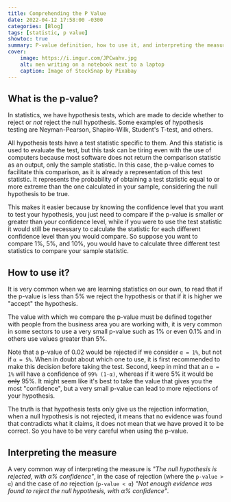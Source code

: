 ```yaml
---
title: Comprehending the P Value
date: 2022-04-12 17:58:00 -0300
categories: [Blog]
tags: [statistic, p value]
showtoc: true
summary: P-value definition, how to use it, and interpreting the measurement
cover:
    image: https://i.imgur.com/JPCwahv.jpg
    alt: men writing on a notebook next to a laptop
    caption: Image of StockSnap by Pixabay
---
```


## What is the p-value?

In statistics, we have hypothesis tests, which are made to decide whether to reject or *not* reject the null hypothesis. Some examples of hypothesis testing are Neyman-Pearson, Shapiro-Wilk, Student's T-test, and others.

All hypothesis tests have a test statistic specific to them. And this statistic is used to evaluate the test, but this task can be tiring even with the use of computers because most software does not return the comparison statistic as an output, only the sample statistic. In this case, the p-value comes to facilitate this comparison, as it is already a representation of this test statistic. It represents the probability of obtaining a test statistic equal to or more extreme than the one calculated in your sample, considering the null hypothesis to be true.

This makes it easier because by knowing the confidence level that you want to test your hypothesis, you just need to compare if the p-value is smaller or greater than your confidence level, while if you were to use the test statistic it would still be necessary to calculate the statistic for each different confidence level than you would compare. So suppose you want to compare 1%, 5%, and 10%, you would have to calculate three different test statistics to compare your sample statistic.

## How to use it?

It is very common when we are learning statistics on our own, to read that if the p-value is less than 5% we reject the hypothesis or that if it is higher we "accept" the hypothesis.

The value with which we compare the p-value must be defined together with people from the business area you are working with, it is very common in some sectors to use a very small p-value such as 1% or even 0.1% and in others use values ​​greater than 5%.

Note that a p-value of 0.02 would be rejected if we consider `α = 1%`, but not if `α = 5%`. When in doubt about which one to use, it is first recommended to make this decision before taking the test. Second, keep in mind that an `α = 1%` will have a confidence of `99% (1-α)`, whereas if it were 5% it would be ~~only~~ 95%. It might seem like it's best to take the value that gives you the most "confidence", but a very small p-value can lead to more rejections of your hypothesis.

The truth is that hypothesis tests only give us the rejection information, when a null hypothesis is not rejected, it means that no evidence was found that contradicts what it claims, it does not mean that we have proved it to be correct. So you have to be very careful when using the p-value.

## Interpreting the measure

A very common way of interpreting the measure is _"The null hypothesis is rejected, with α% confidence"_, in the case of rejection (where the `p-value > α`) and the case of *no* rejection (`p-value < α`) _"Not enough evidence was found to reject the null hypothesis, with α% confidence"_.
